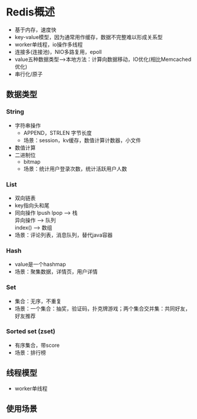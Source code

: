 
# Redis概述

- 基于内存，速度快
- key-value模型，因为通常用作缓存，数据不完整难以形成关系型
- worker单线程，io操作多线程
- 连接多(连接池)，NIO多路复用，epoll
- value五种数据类型-->本地方法：计算向数据移动，IO优化(相比Memcached优化)
- 串行化/原子


## 数据类型

### String

- 字符串操作
    - APPEND，STRLEN 字节长度
    - 场景：session，kv缓存，数值计算计数器，小文件
- 数值计算
- 二进制位
    - bitmap
    - 场景：统计用户登录次数，统计活跃用户人数


### List

- 双向链表
- key指向头和尾
- 同向操作 lpush lpop --> 栈<br>
  异向操作 --> 队列<br>
  index() --> 数组
- 场景：评论列表，消息队列，替代java容器 

### Hash

- value是一个hashmap
- 场景：聚集数据，详情页，用户详情

### Set

- 集合：无序，不重复
- 场景：一个集合：抽奖，验证码，扑克牌游戏；两个集合交并集：共同好友，好友推荐

### Sorted set (zset)

- 有序集合，带score
- 场景：排行榜


## 线程模型

- worker单线程


## 使用场景

